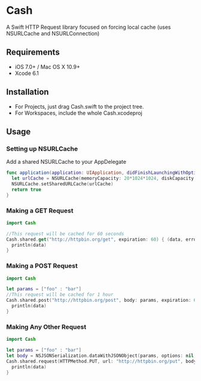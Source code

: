 # Cash
A Swift HTTP Request library focused on forcing local cache (uses NSURLCache and NSURLConnection)

## Requirements

- iOS 7.0+ / Mac OS X 10.9+
- Xcode 6.1

## Installation

- For Projects, just drag Cash.swift to the project tree.
- For Workspaces, include the whole Cash.xcodeproj

## Usage

### Setting up NSURLCache
Add a shared NSURLCache to your AppDelegate
```swift
func application(application: UIApplication, didFinishLaunchingWithOptions launchOptions: [NSObject: AnyObject]?) -> Bool {
  let urlCache = NSURLCache(memoryCapacity: 20*1024*1024, diskCapacity: 20*1024*1024, diskPath: nil)
  NSURLCache.setSharedURLCache(urlCache)
  return true
}
```

### Making a GET Request

```swift
import Cash

//This request will be cached for 60 seconds
Cash.shared.get("http://httpbin.org/get", expiration: 60) { (data, error) -> Void in
  println(data)
}
```

### Making a POST Request

```swift
import Cash

let params = ["foo" : "bar"]
//This request will be cached for 1 hour
Cash.shared.post("http://httpbin.org/post", body: params, expiration: 60*60) { (data, error) -> Void in
  println(data)
}
```

### Making Any Other Request

```swift
import Cash

let params = ["foo" : "bar"]
let body = NSJSONSerialization.dataWithJSONObject(params, options: nil, error: nil)
Cash.shared.request(HTTPMethod.PUT, url: "http://httpbin.org/put", body: body, expiration: 60) { (data, error) -> Void in
  println(data)
}
```
